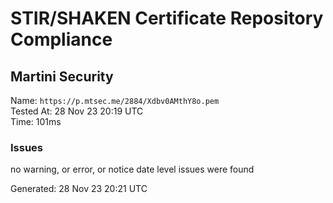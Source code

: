 # STIR/SHAKEN Certificate Repository Compliance

## Martini Security

Name: `https://p.mtsec.me/2884/Xdbv0AMthY8o.pem`\
Tested At: 28 Nov 23 20:19 UTC\
Time: 101ms

### Issues

no warning, or error, or notice date level issues were found

Generated: 28 Nov 23 20:21 UTC